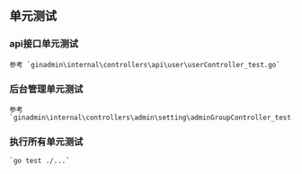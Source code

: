 ## 单元测试

### api接口单元测试

    参考 `ginadmin\internal\controllers\api\user\userController_test.go`

### 后台管理单元测试

    参考 `ginadmin\internal\controllers\admin\setting\adminGroupController_test.go`

### 执行所有单元测试

    `go test ./...`